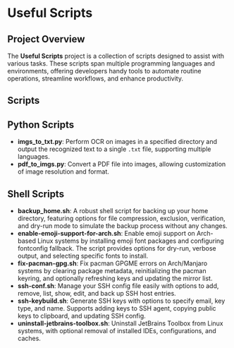 # Useful Scripts


## Project Overview

The **Useful Scripts** project is a collection of scripts designed to assist with various tasks. These scripts span multiple programming languages and environments, offering developers handy tools to automate routine operations, streamline workflows, and enhance productivity.


## Scripts

## Python Scripts
- **imgs_to_txt.py**: Perform OCR on images in a specified directory and output the recognized text to a single `.txt` file, supporting multiple languages.
- **pdf_to_imgs.py**: Convert a PDF file into images, allowing customization of image resolution and format.

## Shell Scripts
- **backup_home.sh**: A robust shell script for backing up your home directory, featuring options for file compression, exclusion, verification, and dry-run mode to simulate the backup process without any changes.
- **enable-emoji-support-for-arch.sh**: Enable emoji support on Arch-based Linux systems by installing emoji font packages and configuring fontconfig fallback. The script provides options for dry-run, verbose output, and selecting specific fonts to install.
- **fix-pacman-gpg.sh**: Fix pacman GPGME errors on Arch/Manjaro systems by clearing package metadata, reinitializing the pacman keyring, and optionally refreshing keys and updating the mirror list.
- **ssh-conf.sh**: Manage your SSH config file easily with options to add, remove, list, show, edit, and back up SSH host entries.
- **ssh-keybuild.sh**: Generate SSH keys with options to specify email, key type, and name. Supports adding keys to SSH agent, copying public keys to clipboard, and updating SSH config.
- **uninstall-jetbrains-toolbox.sh**: Uninstall JetBrains Toolbox from Linux systems, with optional removal of installed IDEs, configurations, and caches.
